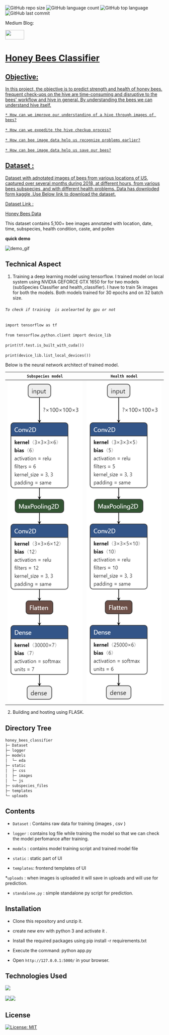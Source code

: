 
![GitHub repo size](https://img.shields.io/github/repo-size/Uttam580/Honey_Bees_Classifierir?style=plastic)
![GitHub language count](https://img.shields.io/github/languages/count/Uttam580/Honey_Bees_Classifier?style=plastic)
![GitHub top language](https://img.shields.io/github/languages/top/Uttam580/Honey_Bees_Classifier?style=plastic)
![GitHub last commit](https://img.shields.io/github/last-commit/Uttam580/Honey_Bees_Classifier?color=red&style=plastic)


Medium Blog: 

<a href ="https://medium.com/@uttam94/"> <img src="https://github.com/Uttam580/Uttam580/blob/master/img/medium.png" width=60 height=30>


# Honey Bees Classifier

## Objective: 

  In this project, the objective is to predict  strength and health of honey bees.
  frequent check-ups on the hive are time-consuming and disruptive to the bees' workflow and hive in general.
    By understanding the bees we can understand hive itself. 

    * How can we improve our understanding of a hive through images of bees?

    * How can we expedite the hive checkup process?

    * How can bee image data help us recognize problems earlier?

    * How can bee image data help us save our bees?


## Dataset :

  Dataset with adnotated images of bees from various locations of US, captured over several months during 2018, at different hours, from various bees subspecies, and with different health problems.
  Data has downloded form kaggle .Use Below link to download the dataset.

  Dataset Link : 

<a href="https://www.kaggle.com/jenny18/honey-bee-annotated-images">Honey Bees Data </a>

  This dataset contains 5,100+ bee images annotated with location, date, time, subspecies, health condition, caste, and pollen


**quick demo**

  ![demo_gif](https://github.com/Uttam580/Honey_Bees_Classifier/blob/master/demo.gif)


## Technical Aspect

1. Training a deep learning model using tensorflow. I trained model on local system using NVIDIA GEFORCE GTX   1650 for for two models (subSpecies Classifier and health_classifier). I have to train 5k images for both the models. Both models trained for 30 epochs and on 32 batch size.

###### ```To check if training  is acelearted by gpu or not```

    import tensorflow as tf 

    from tensorflow.python.client import device_lib

    print(tf.test.is_built_with_cuda())

    print(device_lib.list_local_devices())

Below is the neural network architect of trained model.

**```Subspecies model```**            |  **```Health model```**
:-------------------------:|:-------------------------:
![Subspecies model](https://github.com/Uttam580/Honey_Bees_Classifier/blob/master/Subspecies_classifier.h5.png) |  ![Health model ](https://github.com/Uttam580/Honey_Bees_Classifier/blob/master/health_classifier.h5.png)


2. Building and hosting using FLASK.

## Directory Tree

```
honey_bees_classifier
├─ Dataset
├─ logger
├─ models
│  └─ eda
├─ static
│  ├─ css
│  ├─ images
│  └─ js
├─ subspecies_files
├─ templates
└─ uploads
```


##  Contents

* ```Dataset``` :  Contains raw data for training (images , csv )

* ```logger```  :  contains log file while training the model so that we can check the model perfomance  after training.

* ```models```  :  contains model training script and trained model file

* ```static```  :  static part of UI

* ```templates```: frontend templates of UI

*```uploads```  :   when images is uploaded it will save in uploads and will use for prediction.

* ```standalone.py``` : simple standalone py script for prediction. 


  
## Installation

* Clone this repository and unzip it.

* create new env with python 3 and activate it .

* Install the required packages using pip install -r requirements.txt

* Execute the command: python app.py

* Open ```http://127.0.0.1:5000/``` in your browser.

## Technologies Used

![](https://forthebadge.com/images/badges/made-with-python.svg)

[<img target="_blank" src="https://www.tensorflow.org/images/tf_logo_social.png" width=280>](https://www.tensorflow.org)[<img target="_blank" src="https://flask.palletsprojects.com/en/1.1.x/_images/flask-logo.png" width=170>](https://flask.palletsprojects.com/en/1.1.x/) 

## License
[![License: MIT](https://img.shields.io/badge/License-MIT-yellow.svg)](https://opensource.org/licenses/MIT)
